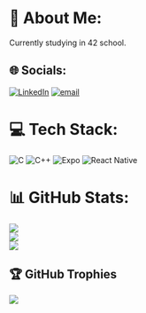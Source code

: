 # 💫 About Me:
Currently studying in 42 school.


## 🌐 Socials:
[![LinkedIn](https://img.shields.io/badge/LinkedIn-%230077B5.svg?logo=linkedin&logoColor=white)](https://linkedin.com/in/tao-malbeck) [![email](https://img.shields.io/badge/Email-D14836?logo=gmail&logoColor=white)](mailto:malbecktao@gmail.com) 

# 💻 Tech Stack:
![C](https://img.shields.io/badge/c-%2300599C.svg?style=for-the-badge&logo=c&logoColor=white) ![C++](https://img.shields.io/badge/C++-00599C?style=for-the-badge&logo=c%2b%2b&logoColor=white) ![Expo](https://img.shields.io/badge/expo-1C1E24?style=for-the-badge&logo=expo&logoColor=#D04A37) ![React Native](https://img.shields.io/badge/react_native-%2320232a.svg?style=for-the-badge&logo=react&logoColor=%2361DAFB)
# 📊 GitHub Stats:
![](https://github-readme-stats.vercel.app/api?username=Taki-do&theme=dark&hide_border=false&include_all_commits=false&count_private=true)<br/>
![](https://github-readme-streak-stats.herokuapp.com/?user=Taki-do&theme=dark&hide_border=false)<br/>
![](https://github-readme-stats.vercel.app/api/top-langs/?username=Taki-do&theme=dark&hide_border=false&include_all_commits=false&count_private=true&layout=compact)

## 🏆 GitHub Trophies
![](https://github-profile-trophy.vercel.app/?username=Taki-do&theme=radical&no-frame=false&no-bg=false&margin-w=4)
